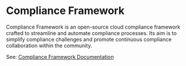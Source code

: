 # Compliance Framework

Compliance Framework is an open-source cloud compliance framework crafted to streamline and automate compliance processes. Its aim is to simplify compliance challenges and promote continuous compliance collaboration within the community.

See: [Compliance Framework Documentation](https://compliance-framework.github.io/docs/introduction) 
